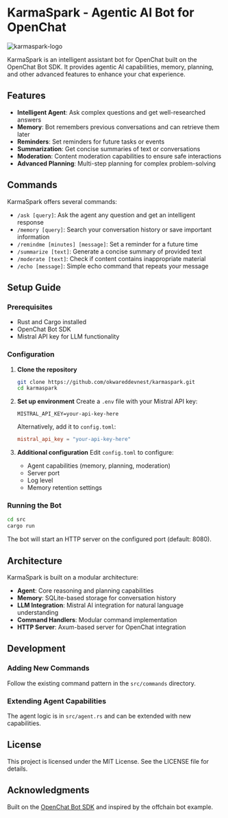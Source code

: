 # KarmaSpark - Agentic AI Bot for OpenChat
![karmaspark-logo](https://github.com/user-attachments/assets/54dfeed9-d806-4180-bf4a-f17563833cd7)

KarmaSpark is an intelligent assistant bot for OpenChat built on the OpenChat Bot SDK. It provides agentic AI capabilities, memory, planning, and other advanced features to enhance your chat experience.

## Features

- **Intelligent Agent**: Ask complex questions and get well-researched answers
- **Memory**: Bot remembers previous conversations and can retrieve them later
- **Reminders**: Set reminders for future tasks or events
- **Summarization**: Get concise summaries of text or conversations
- **Moderation**: Content moderation capabilities to ensure safe interactions
- **Advanced Planning**: Multi-step planning for complex problem-solving

## Commands

KarmaSpark offers several commands:

- `/ask [query]`: Ask the agent any question and get an intelligent response
- `/memory [query]`: Search your conversation history or save important information
- `/remindme [minutes] [message]`: Set a reminder for a future time
- `/summarize [text]`: Generate a concise summary of provided text
- `/moderate [text]`: Check if content contains inappropriate material
- `/echo [message]`: Simple echo command that repeats your message

## Setup Guide

### Prerequisites
- Rust and Cargo installed
- OpenChat Bot SDK
- Mistral API key for LLM functionality

### Configuration

1. **Clone the repository**
   ```bash
   git clone https://github.com/okwareddevnest/karmaspark.git
   cd karmaspark
   ```

2. **Set up environment**
   Create a `.env` file with your Mistral API key:
   ```
   MISTRAL_API_KEY=your-api-key-here
   ```
   
   Alternatively, add it to `config.toml`:
   ```toml
   mistral_api_key = "your-api-key-here"
   ```

3. **Additional configuration**
   Edit `config.toml` to configure:
   - Agent capabilities (memory, planning, moderation)
   - Server port
   - Log level
   - Memory retention settings

### Running the Bot

```bash
cd src
cargo run
```

The bot will start an HTTP server on the configured port (default: 8080).

## Architecture

KarmaSpark is built on a modular architecture:

- **Agent**: Core reasoning and planning capabilities
- **Memory**: SQLite-based storage for conversation history
- **LLM Integration**: Mistral AI integration for natural language understanding
- **Command Handlers**: Modular command implementation
- **HTTP Server**: Axum-based server for OpenChat integration

## Development

### Adding New Commands

Follow the existing command pattern in the `src/commands` directory.

### Extending Agent Capabilities

The agent logic is in `src/agent.rs` and can be extended with new capabilities.

## License

This project is licensed under the MIT License. See the LICENSE file for details.

## Acknowledgments

Built on the [OpenChat Bot SDK](https://github.com/open-chat-labs/open-chat-bots) and inspired by the offchain bot example.
